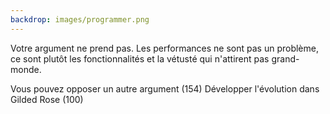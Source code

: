 ```yaml
---
backdrop: images/programmer.png
---
```


Votre argument ne prend pas. 
Les performances ne sont pas un problème, ce sont plutôt les fonctionnalités et la vétusté qui n'attirent pas grand-monde.

Vous pouvez opposer un autre argument (154) 
Développer l'évolution dans Gilded Rose (100)

<Page url="assaut-tour-ivoir/154" instructions="" action="Continuer à argumenter" condition="none" />
<Page url="rose-doree/100" instructions="" action="commencer à coder" condition="none" />
